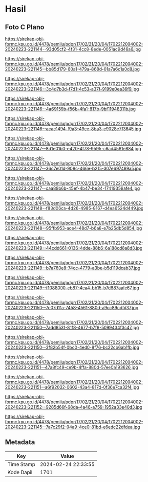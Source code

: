 # Hasil

## Foto C Plano

https://sirekap-obj-formc.kpu.go.id/4478/pemilu/pdpr/17/02/21/20/04/1702212004002-20240223-221144--93d05cf2-4f31-4cc8-8ede-0051ac9d46a6.jpg

https://sirekap-obj-formc.kpu.go.id/4478/pemilu/pdpr/17/02/21/20/04/1702212004002-20240223-221145--bb85d179-60a1-479a-868d-01a7a6c1a0d8.jpg

https://sirekap-obj-formc.kpu.go.id/4478/pemilu/pdpr/17/02/21/20/04/1702212004002-20240223-221146--3c4d7b3d-f7d1-4c53-a37f-9199e0ea36f9.jpg

https://sirekap-obj-formc.kpu.go.id/4478/pemilu/pdpr/17/02/21/20/04/1702212004002-20240223-221146--4a69159b-f56b-4fa1-817b-9bf11948311b.jpg

https://sirekap-obj-formc.kpu.go.id/4478/pemilu/pdpr/17/02/21/20/04/1702212004002-20240223-221146--acac1494-f9a3-49ee-8ba3-e9028e7f3645.jpg

https://sirekap-obj-formc.kpu.go.id/4478/pemilu/pdpr/17/02/21/20/04/1702212004002-20240223-221147--8d1e01b0-e420-4f78-9595-c6ad4581e884.jpg

https://sirekap-obj-formc.kpu.go.id/4478/pemilu/pdpr/17/02/21/20/04/1702212004002-20240223-221147--36c7e01d-908c-466e-b215-307e697499a5.jpg

https://sirekap-obj-formc.kpu.go.id/4478/pemilu/pdpr/17/02/21/20/04/1702212004002-20240223-221147--caa89b6b-45ef-4b47-be34-17419359afe4.jpg

https://sirekap-obj-formc.kpu.go.id/4478/pemilu/pdpr/17/02/21/20/04/1702212004002-20240223-221148--f83d06ca-4d26-4985-8167-d4ea6524d449.jpg

https://sirekap-obj-formc.kpu.go.id/4478/pemilu/pdpr/17/02/21/20/04/1702212004002-20240223-221148--95ffb953-ace4-48d7-b6a8-e7b25db5d854.jpg

https://sirekap-obj-formc.kpu.go.id/4478/pemilu/pdpr/17/02/21/20/04/1702212004002-20240223-221149--44cdd661-0136-4dde-88b6-6a188cd8a8d3.jpg

https://sirekap-obj-formc.kpu.go.id/4478/pemilu/pdpr/17/02/21/20/04/1702212004002-20240223-221149--b7a760e8-74cc-4779-a3be-b5d119dcab37.jpg

https://sirekap-obj-formc.kpu.go.id/4478/pemilu/pdpr/17/02/21/20/04/1702212004002-20240223-221149--f1088000-cb87-4ea4-bb15-b7d887aafe67.jpg

https://sirekap-obj-formc.kpu.go.id/4478/pemilu/pdpr/17/02/21/20/04/1702212004002-20240223-221150--7c07d11a-7458-4561-880d-a9cc89cdfd37.jpg

https://sirekap-obj-formc.kpu.go.id/4478/pemilu/pdpr/17/02/21/20/04/1702212004002-20240223-221150--7add8531-81f8-4677-b7f8-5099434f3c47.jpg

https://sirekap-obj-formc.kpu.go.id/4478/pemilu/pdpr/17/02/21/20/04/1702212004002-20240223-221150--3f82b54f-0bc0-4ed0-8f76-bc22cb6ab1fb.jpg

https://sirekap-obj-formc.kpu.go.id/4478/pemilu/pdpr/17/02/21/20/04/1702212004002-20240223-221151--47a8fc49-ce9b-4ffa-880d-57ee0a193626.jpg

https://sirekap-obj-formc.kpu.go.id/4478/pemilu/pdpr/17/02/21/20/04/1702212004002-20240223-221151--a6f92032-0602-43a4-817d-0f36e7ca32f4.jpg

https://sirekap-obj-formc.kpu.go.id/4478/pemilu/pdpr/17/02/21/20/04/1702212004002-20240223-221152--9285d66f-68da-4a46-a759-1952a33e40d3.jpg

https://sirekap-obj-formc.kpu.go.id/4478/pemilu/pdpr/17/02/21/20/04/1702212004002-20240223-221145--7a7c29f2-04a9-4ce0-81bd-e6edc22dfdea.jpg


## Metadata

| Key        | Value               |
| ---------- | ------------------- |
| Time Stamp | 2024-02-24 22:33:55 |
| Kode Dapil | 1701                |



